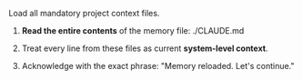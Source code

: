 Load all mandatory project context files.

1.  **Read the entire contents** of the memory file: ./CLAUDE.md

2.  Treat every line from these files as current **system-level context**.

3.  Acknowledge with the exact phrase: "Memory reloaded. Let's continue."